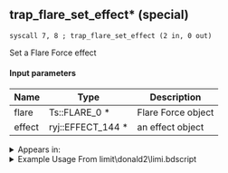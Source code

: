 ## trap_flare_set_effect* (special)

`syscall 7, 8 ; trap_flare_set_effect (2 in, 0 out)`

Set a Flare Force effect

#### Input parameters
| Name | Type | Description
|------|------|------------
| flare   | Ts::FLARE_0 *   | Flare Force object
| effect   | ryj::EFFECT_144 *   | an effect object




<details>
	<summary>Appears in:</summary>
| filename | Entity (obj)
|----------|-------------
| limit\donald2\limi.bdscript       |           
| limit\donald2_wi\limi.bdscript       |           

</details>

<details>
	<summary>Example Usage From limit\donald2\limi.bdscript</summary>
```
L1717:
 pushImm 0
 popToSp 160
 pushFromPSp 32
 pushImmf 4
 pushImmf 0.01
 pushImmf 8
 pushImmf 0
 gosub 44, L2470
 pushFromPSpVal 0
 syscall 1, 147 ; trap_obj_pos (1 in, 1 out)
 memcpyToSp 16, 176
 pushFromPSp 176
 memcpyToSpVal 16, 32
 pushFromPSpVal 32
 pushImm 4
 add 
 dup 
 fetchValue 0
 pushImmf -200
 addf 
 memcpy 0
 pushFromPSpVal 0
 syscall 1, 201 ; trap_obj_dir (1 in, 1 out)
 memcpyToSp 16, 176
 pushFromPSp 176
 pushImmf 50
 pushImmf 150
 syscall 0, 18 ; trap_random_range (2 in, 1 out)
 syscall 0, 36 ; trap_vector_mul (2 in, 1 out)
 memcpyToSp 16, 192
 pushFromPSp 192
 memcpyToSp 16, 16
 pushFromPSpVal 32
 pushFromPSp 16
 pushImmf -60
 pushImmf 60
 syscall 0, 18 ; trap_random_range (2 in, 1 out)
 degr 
 syscall 0, 13 ; trap_vector_roty (2 in, 1 out)
 memcpyToSp 16, 176
 pushFromPSp 176
 syscall 0, 4 ; trap_vector_add (2 in, 1 out)
 memcpyToSp 16, 176
 pushFromPSp 176
 memcpyToSpVal 16, 32
 pushFromFSpVal 72
 pushFromFSpVal 88
 gosub 52, L2355
 popToSpVal 64
 pushFromPSp 16
 pushImmf 1
 gosub 44, L2293
 pushFromPSp 16
 pushImm 4
 add 
 pushImmf -1
 memcpy 0
 pushFromFSpVal 64
 pushFromPSp 16
 syscall 0, 41 ; trap_effect_set_dir (2 in, 0 out)
 pushFromFSpVal 80
 pushFromFSpVal 64
 syscall 7, 8 ; trap_flare_set_effect (2 in, 0 out)
 pushFromFSp 0
 pushFromPSpVal 32
 gosub 44, L3056
 pushFromPSp 48
 pushImm 32
 add 
 pushFromFSp 0
 gosub 44, L2409
 memcpyToSp 16, 176
 pushFromPSp 176
 memcpy 16
```
</details>

